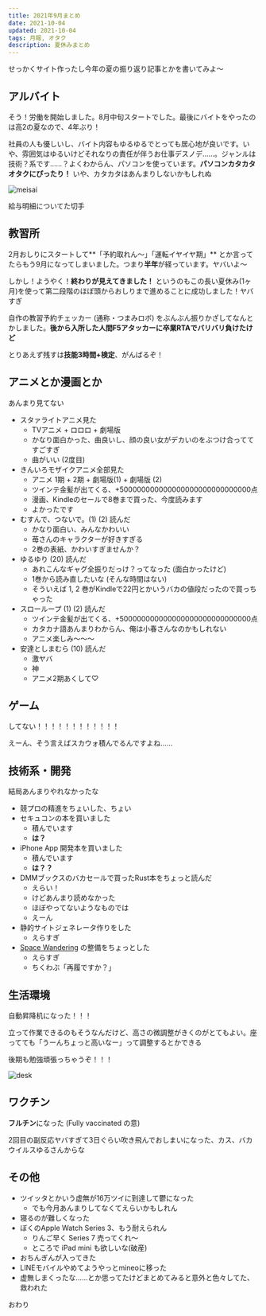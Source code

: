 ```yaml
---
title: 2021年9月まとめ
date: 2021-10-04
updated: 2021-10-04
tags: 月報, オタク
description: 夏休みまとめ
---
```


せっかくサイト作ったし今年の夏の振り返り記事とかを書いてみよ〜



## アルバイト

そう！労働を開始しました。8月中旬スタートでした。最後にバイトをやったのは高2の夏なので、4年ぶり！

社員の人も優しいし、バイト内容もゆるゆるでとっても居心地が良いです。いや、雰囲気はゆるいけどそれなりの責任が伴うお仕事デスノデ……。ジャンルは技術？系です……？よくわからん、パソコンを使っています。**パソコンカタカタオタクにぴったり！** いや、カタカタはあんまりしないかもしれぬ

![meisai](/blog/report-2109/meisai?w=1837&h=1378)

給与明細についてた切手



## 教習所

2月おしりにスタートして**「予約取れん〜」「運転イヤイヤ期」** とか言ってたらもう9月になってしまいました。つまり**半年**が経っています。ヤバいよ〜

しかし！ようやく！**終わりが見えてきました！** というのもこの長い夏休み(1ヶ月)を使って第二段階のほぼ頭からおしりまで進めることに成功しました！ヤバすぎ

自作の教習予約チェッカー (通称・つまみロボ) をぶんぶん振りかざしてなんとかしました。**後から入所した人間F5アタッカーに卒業RTAでバリバリ負けたけど**

とりあえず残すは**技能3時間+検定**、がんばるぞ！



## アニメとか漫画とか

あんまり見てない

-   スタァライトアニメ見た
    -   TVアニメ + ロロロ + 劇場版
    -   かなり面白かった、曲良いし、顔の良い女がデカいのをぶつけ合っててすごすぎ
    -   曲がいい (2度目)
-   きんいろモザイクアニメ全部見た
    -   アニメ 1期 + 2期 + 劇場版(1) + 劇場版 (2) 
    -   ツインテ金髪が出てくる、+500000000000000000000000000000点
    -   漫画、Kindleのセールで8巻まで買った、今度読みます
    -   よかったです
-   むすんで、つないで。(1) (2) 読んだ
    -   かなり面白い、みんなかわいい
    -   苺さんのキャラクターが好きすぎる
    -   2巻の表紙、かわいすぎませんか？
-   ゆるゆり (20) 読んだ
    -   あれこんなギャグ全振りだっけ？ってなった (面白かったけど)
    -   1巻から読み直したいな (そんな時間はない)
    -   そういえば 1, 2 巻がKindleで22円とかいうバカの値段だったので買っちゃった
-   スローループ (1) (2) 読んだ
    -   ツインテ金髪が出てくる、+500000000000000000000000000000点
    -   カタカナ語あんまりわからん、俺は小春さんなのかもしれない
    -   アニメ楽しみ〜〜〜
-   安達としまむら (10) 読んだ
    -   激ヤバ
    -   神
    -   アニメ2期あくして♡



## ゲーム

してない！！！！！！！！！！！！

えーん、そう言えばスカウォ積んでるんですよね……



## 技術系・開発

結局あんまりやれなかったな

-   競プロの精進をちょいした、ちょい
-   セキュコンの本を買いました
    -   積んでいます
    -   **は？**
-   iPhone App 開発本を買いました
    -   積んでいます
    -   **は？？**
-   DMMブックスのバカセールで買ったRust本をちょっと読んだ
    -   えらい！
    -   けどあんまり読めなかった
    -   ほぼやってないようなものでは
    -   えーん
-   静的サイトジェネレータ作りをした
    -   えらすぎ
-   [Space Wandering](https://trpfrog.github.io/medipro-game/) の整備をちょっとした
    -   えらすぎ
    -   ちくわぶ「再履ですか？」



## 生活環境

自動昇降机になった！！！

立って作業できるのもそうなんだけど、高さの微調整がきくのがとてもよい。座ってても「うーんちょっと高いなー」って調整するとかできる

後期も勉強頑張っちゃうぞ！！！

![desk](/blog/report-2109/desk?w=783&h=587)





## ワクチン

**フルチン**になった (Fully vaccinated の意)

2回目の副反応ヤバすぎて3日ぐらい吹き飛んでおしまいになった、カス、バカウイルスゆるさんからな



## その他

-   ツイッタとかいう虚無が16万ツイに到達して鬱になった
    -   でも今月あんまりしてなくてえらいかもしれん
-   寝るのが難しくなった
-   ぼくのApple Watch Series 3、もう耐えられん
    -   りんご早く Series 7 売ってくれ〜
    -   ところで iPad mini も欲しいな(破産)
-   おちんぎんが入ってきた
-   LINEモバイルやめてようやっとmineoに移った
-   虚無しまくったな……とか思ってたけどまとめてみると意外と色々してた、救われた



おわり


